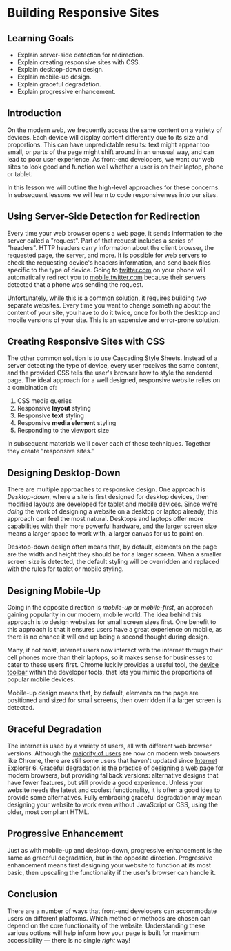 # Building Responsive Sites

## Learning Goals

- Explain server-side detection for redirection.
- Explain creating responsive sites with CSS.
- Explain desktop-down design.
- Explain mobile-up design.
- Explain graceful degradation.
- Explain progressive enhancement.

## Introduction

On the modern web, we frequently access the same content on a variety of
devices. Each device will display content differently due to its size
and proportions. This can have unpredictable results: text might appear
too small, or parts of the page might shift around in an unusual way,
and can lead to poor user experience. As front-end developers, we want our
web sites to look good and function well whether a user is on
their laptop, phone or tablet.

In this lesson we will outline the high-level approaches for these concerns.
In subsequent lessons we will learn to code responsiveness into our sites.

## Using Server-Side Detection for Redirection

Every time your web browser opens a web page, it sends information to the server
called a "request". Part of that request includes a series of "headers". HTTP
headers carry information about the client browser, the requested page, the server,
and more. It is possible for web servers to check the requesting device's headers
information, and send back files specific to the type of device. Going to
[twitter.com](twitter.com) on your phone will automatically redirect you to
[mobile.twitter.com](mobile.twitter.com) because their servers detected that a
phone was sending the request.

Unfortunately, while this is a common solution, it requires building _two_
separate websites. Every time you want to change something about the content
of your site, you have to do it twice, once for both the desktop and mobile
versions of your site. This is an expensive and error-prone solution.

## Creating Responsive Sites with CSS

The other common solution is to use Cascading Style Sheets. Instead of a
server detecting the type of device, every user receives the same content,
and the provided CSS tells the user's browser how to style the rendered page.
The ideal approach for a well designed, responsive website relies on a combination
of:

1. CSS media queries
2. Responsive **layout** styling
3. Responsive **text** styling
4. Responsive **media element** styling
5. Responding to the viewport size

In subsequent materials we'll cover each of these techniques.
Together they create "responsive sites."

## Designing Desktop-Down

There are multiple approaches to responsive design. One approach is
_Desktop-down_, where a site is first designed for desktop devices, then
modified layouts are developed for tablet and mobile devices. Since we're
_doing_ the work of designing a website on a desktop or laptop already, this
approach can feel the most natural. Desktops and laptops offer more
capabilities with their more powerful hardware, and the larger screen size means
a larger space to work with, a larger canvas for us to paint on.

Desktop-down design often means that, by default, elements on the page are the
width and height they should be for a larger screen. When a smaller screen size
is detected, the default styling will be overridden and replaced with the rules
for tablet or mobile styling.

## Designing Mobile-Up

Going in the opposite direction is _mobile-up_ or _mobile-first_, an approach
gaining popularity in our modern, mobile world. The idea behind this approach is
to design websites for small screen sizes first. One benefit to this approach is
that it ensures users have a great experience on mobile, as there is no chance
it will end up being a second thought during design.

Many, if not most, internet users now interact with the internet through their cell
phones more than their laptops, so it makes sense for businesses to cater to
these users first. Chrome luckily provides a useful tool, the [device
toolbar](https://developers.google.com/web/tools/chrome-devtools/device-mode/emulate-mobile-viewports)
within the developer tools, that lets you mimic the proportions of popular
mobile devices.

Mobile-up design means that, by default, elements on the page are positioned and
sized for small screens, then overridden if a larger screen is detected.

## Graceful Degradation

The internet is used by a variety of users, all with different web browser
versions.  Although the [majority of
users](https://www.w3schools.com/browsers/default.asp) are now on modern web
browsers like Chrome, there are still some users that haven't updated since
[Internet Explorer
6](https://developer.microsoft.com/en-us/microsoft-edge/ie6countdown/#).
Graceful degradation is the practice of designing a web page for modern
browsers, but providing fallback versions: alternative designs that have fewer
features, but still provide a good experience. Unless your website needs the
latest and coolest functionality, it is often a good idea to provide some
alternatives. Fully embracing graceful degradation may mean designing your
website to work even without JavaScript or CSS, using the older, most compliant
HTML.

## Progressive Enhancement

Just as with mobile-up and desktop-down, progressive enhancement is
the same as graceful degradation, but in the opposite direction. Progressive
enhancement means first designing your website to function at its most basic,
then upscaling the functionality if the user's browser can handle it.

## Conclusion

There are a number of ways that front-end developers can accommodate users
on different platforms. Which method or methods are chosen can depend on the
core functionality of the website. Understanding these various options will
help inform how your page is built for maximum accessibility — there is no
single _right_ way!
